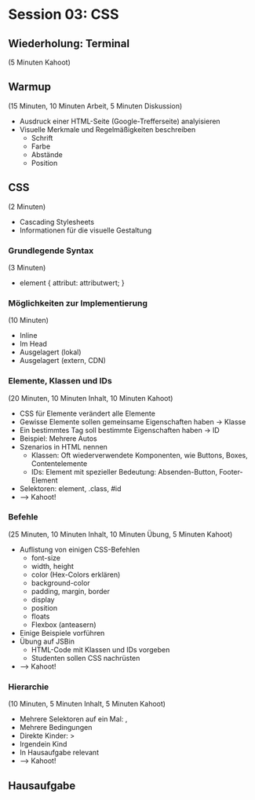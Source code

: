 # Session 03: CSS

## Wiederholung: Terminal
(5 Minuten Kahoot)

## Warmup
(15 Minuten, 10 Minuten Arbeit, 5 Minuten Diskussion)
* Ausdruck einer HTML-Seite (Google-Trefferseite) analyisieren
* Visuelle Merkmale und Regelmäßigkeiten beschreiben
    - Schrift
    - Farbe
    - Abstände
    - Position

## CSS
(2 Minuten)
* Cascading Stylesheets
* Informationen für die visuelle Gestaltung

### Grundlegende Syntax
(3 Minuten)
* element { attribut: attributwert; }

### Möglichkeiten zur Implementierung
(10 Minuten)
* Inline
* Im Head
* Ausgelagert (lokal)
* Ausgelagert (extern, CDN)

### Elemente, Klassen und IDs
(20 Minuten, 10 Minuten Inhalt, 10 Minuten Kahoot)
* CSS für Elemente verändert alle Elemente
* Gewisse Elemente sollen gemeinsame Eigenschaften haben -> Klasse
* Ein bestimmtes Tag soll bestimmte Eigenschaften haben -> ID
* Beispiel: Mehrere Autos
* Szenarios in HTML nennen
    - Klassen: Oft wiederverwendete Komponenten, wie Buttons, Boxes, Contentelemente
    - IDs: Element mit spezieller Bedeutung: Absenden-Button, Footer-Element
* Selektoren: element, .class, #id
* --> Kahoot!

### Befehle
(25 Minuten, 10 Minuten Inhalt, 10 Minuten Übung, 5 Minuten Kahoot)
* Auflistung von einigen CSS-Befehlen
    - font-size
    - width, height
    - color (Hex-Colors erklären)
    - background-color
    - padding, margin, border
    - display
    - position
    - floats
    - Flexbox (anteasern)
* Einige Beispiele vorführen
* Übung auf JSBin
    - HTML-Code mit Klassen und IDs vorgeben
    - Studenten sollen CSS nachrüsten
* --> Kahoot!

### Hierarchie
(10 Minuten, 5 Minuten Inhalt, 5 Minuten Kahoot)
* Mehrere Selektoren auf ein Mal: ,
* Mehrere Bedingungen
* Direkte Kinder: >
* Irgendein Kind
* In Hausaufgabe relevant
* --> Kahoot!

## Hausaufgabe
